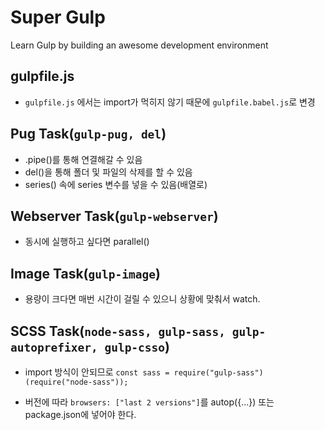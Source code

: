 # Super Gulp

Learn Gulp by building an awesome development environment

## gulpfile.js

- `gulpfile.js` 에서는 import가 먹히지 않기 때문에 `gulpfile.babel.js`로 변경

## Pug Task(`gulp-pug, del`)

- .pipe()를 통해 연결해갈 수 있음
- del()을 통해 폴더 및 파일의 삭제를 할 수 있음
- series() 속에 series 변수를 넣을 수 있음(배열로)

## Webserver Task(`gulp-webserver`)

- 동시에 실행하고 싶다면 parallel()

## Image Task(`gulp-image`)

- 용량이 크다면 매번 시간이 걸릴 수 있으니 상황에 맞춰서 watch.

## SCSS Task(`node-sass, gulp-sass, gulp-autoprefixer, gulp-csso`)

- import 방식이 안되므로 `const sass = require("gulp-sass")(require("node-sass"));`

- 버전에 따라 `browsers: ["last 2 versions"]`를 autop({...}) 또는 package.json에 넣어야 한다.
